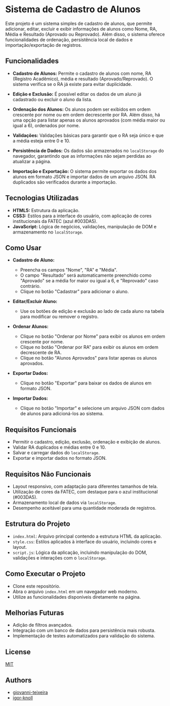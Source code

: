 # Sistema de Cadastro de Alunos

Este projeto é um sistema simples de cadastro de alunos, que permite adicionar, editar, excluir e exibir informações de alunos como Nome, RA, Média e Resultado (Aprovado ou Reprovado). Além disso, o sistema oferece funcionalidades de ordenação, persistência local de dados e importação/exportação de registros.

## Funcionalidades

- **Cadastro de Alunos:** Permite o cadastro de alunos com nome, RA (Registro Acadêmico), média e resultado (Aprovado/Reprovado). O sistema verifica se o RA já existe para evitar duplicidade.
  
- **Edição e Exclusão:** É possível editar os dados de um aluno já cadastrado ou excluir o aluno da lista.

- **Ordenação dos Alunos:** Os alunos podem ser exibidos em ordem crescente por nome ou em ordem decrescente por RA. Além disso, há uma opção para listar apenas os alunos aprovados (com média maior ou igual a 6), ordenados por nome.

- **Validações:** Validações básicas para garantir que o RA seja único e que a média esteja entre 0 e 10.

- **Persistência de Dados:** Os dados são armazenados no `localStorage` do navegador, garantindo que as informações não sejam perdidas ao atualizar a página.

- **Importação e Exportação:** O sistema permite exportar os dados dos alunos em formato JSON e importar dados de um arquivo JSON. RA duplicados são verificados durante a importação.

## Tecnologias Utilizadas

- **HTML5:** Estrutura da aplicação.
- **CSS3:** Estilos para a interface do usuário, com aplicação de cores institucionais da FATEC (azul #003DA5).
- **JavaScript:** Lógica de negócios, validações, manipulação de DOM e armazenamento no `localStorage`.

## Como Usar

- **Cadastro de Aluno:**
   - Preencha os campos "Nome", "RA" e "Média".
   - O campo "Resultado" será automaticamente preenchido como "Aprovado" se a média for maior ou igual a 6, e "Reprovado" caso contrário.
   - Clique no botão "Cadastrar" para adicionar o aluno.

- **Editar/Excluir Aluno:**
   - Use os botões de edição e exclusão ao lado de cada aluno na tabela para modificar ou remover o registro.

- **Ordenar Alunos:**
   - Clique no botão "Ordenar por Nome" para exibir os alunos em ordem crescente por nome.
   - Clique no botão "Ordenar por RA" para exibir os alunos em ordem decrescente de RA.
   - Clique no botão "Alunos Aprovados" para listar apenas os alunos aprovados.

- **Exportar Dados:**
   - Clique no botão "Exportar" para baixar os dados de alunos em formato JSON.

- **Importar Dados:**
   - Clique no botão "Importar" e selecione um arquivo JSON com dados de alunos para adicioná-los ao sistema.

## Requisitos Funcionais

- Permitir o cadastro, edição, exclusão, ordenação e exibição de alunos.
- Validar RA duplicados e médias entre 0 e 10.
- Salvar e carregar dados do `localStorage`.
- Exportar e importar dados no formato JSON.

## Requisitos Não Funcionais

- Layout responsivo, com adaptação para diferentes tamanhos de tela.
- Utilização de cores da FATEC, com destaque para o azul institucional (#003DA5).
- Armazenamento local de dados via `localStorage`.
- Desempenho aceitável para uma quantidade moderada de registros.

## Estrutura do Projeto

- `index.html`: Arquivo principal contendo a estrutura HTML da aplicação.
- `style.css`: Estilos aplicados à interface do usuário, incluindo cores e layout.
- `script.js`: Lógica da aplicação, incluindo manipulação do DOM, validações e interações com o `localStorage`.

## Como Executar o Projeto

- Clone este repositório.
- Abra o arquivo `index.html` em um navegador web moderno.
- Utilize as funcionalidades disponíveis diretamente na página.

## Melhorias Futuras

- Adição de filtros avançados.
- Integração com um banco de dados para persistência mais robusta.
- Implementação de testes automatizados para validação do sistema.

## License

[MIT](https://choosealicense.com/licenses/mit/)


## Authors

- [giovanni-teixeira](https://github.com/giovanni-teixeira)
- [igor-knoll](https://github.com/igor-knoll)
